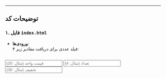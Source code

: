 
---

## توضیحات کد

### ۱. فایل `index.html`
- **ورودی‌ها**:  
  ۳ فیلد عددی برای دریافت مقادیر زیر:
  ```html
<input type="number" id="fee" placeholder="قیمت واحد (مثال: 20)">
<input type="number" id="count" placeholder="تعداد (مثال: 4)">
<input type="number" id="discount" placeholder="تخفیف (مثال: 30)">
